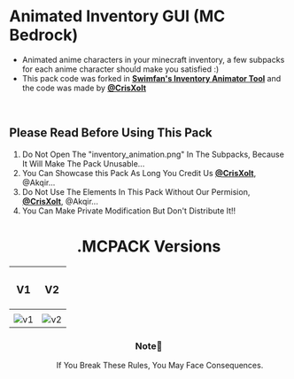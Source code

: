 # Animated Inventory GUI (MC Bedrock)
<DOCTYPE html>
<html>
  <ul>
  <li>Animated anime characters in your minecraft inventory, a few subpacks for each anime character should make you satisfied :)</li>
  <li>This pack code was forked in <a href="https://github.com/Swedeachu/MCPE-Inventory-Animator"><b>Swimfan's Inventory Animator Tool</b></a> and the code was made by <b><a href="https://github.com/CrisXolt">@CrisXolt</a></b></b></a></li>
  </ul>
  <br>
<h2> Please Read Before Using This Pack </h2>

<ol>
  <li>Do Not Open The "inventory_animation.png" In The Subpacks, Because It Will Make The Pack Unusable...</li> 
  <li>You Can Showcase this Pack As Long You Credit Us <b><a href="https://github.com/CrisXolt">@CrisXolt</a></b>, @Akqir...</li> 
  <li>Do Not Use The Elements In This Pack Without Our Permision, <b><a href="https://github.com/CrisXolt">@CrisXolt</a></b>, @Akqir...</li> 
  <li>You Can Make Private Modification But Don't Distribute It!!</li> 
</ol>
<div align="left">                                  <div align="right">
  <h1 align="center">.MCPACK Versions</h1>            
                                     
|  <h3 align="center">V1</h3>                                                                                                               | <h3 align="center">V2</h3>                                                                                                                  |
|--------------------------------------------------------------------------------------------------------------------|---------------------------------------------------------------------------------------------------------------------|
| <a href="https://youtu.be/aakA7UrQl88">                                                                            |  <a href="https://youtu.be/wFLH5QmgEIU">                                                                            |
| ![v1](https://github.com/aKqir24/Animated-Inventory-GUI/assets/142222025/ed189b81-e7e8-44c1-b2ea-b3fab198666c)</a> | ![v2](https://github.com/aKqir24/Animated-Inventory-GUI/assets/142222025/2a40d8df-5192-4e1b-9666-f62054a82bb4)</a>  |   

  <h3 align="center" >Note📔</h3>
  <dd align="center">If You Break These Rules, You May Face Consequences.</dd>
</html>

